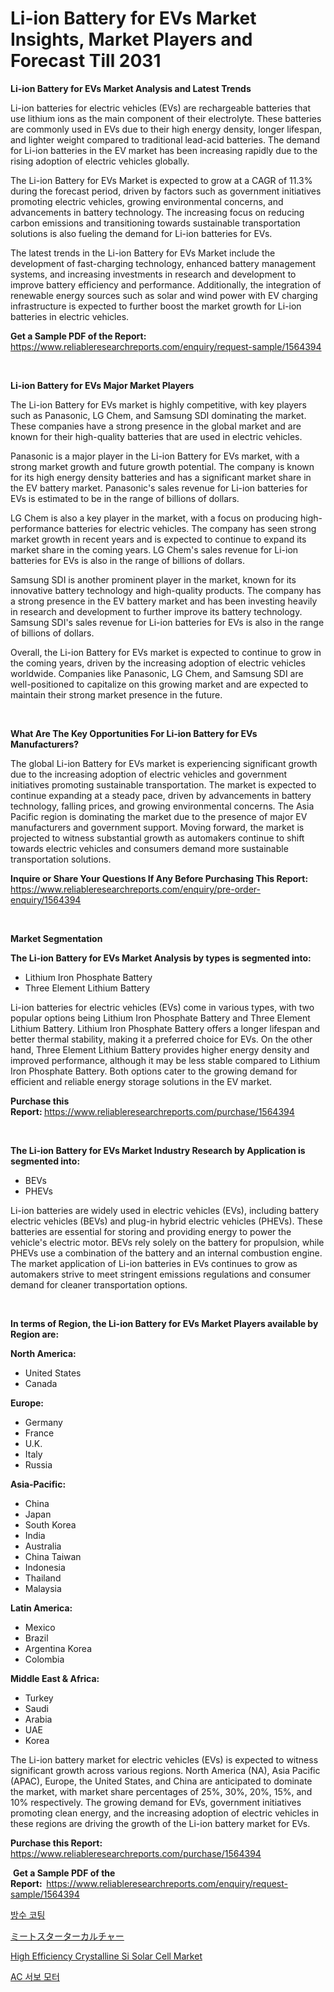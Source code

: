 <p><h1>Li-ion Battery for EVs Market Insights, Market Players and Forecast Till 2031</h1></p><p><strong>Li-ion Battery for EVs Market Analysis and Latest Trends</strong></p>
<p><p>Li-ion batteries for electric vehicles (EVs) are rechargeable batteries that use lithium ions as the main component of their electrolyte. These batteries are commonly used in EVs due to their high energy density, longer lifespan, and lighter weight compared to traditional lead-acid batteries. The demand for Li-ion batteries in the EV market has been increasing rapidly due to the rising adoption of electric vehicles globally.</p><p>The Li-ion Battery for EVs Market is expected to grow at a CAGR of 11.3% during the forecast period, driven by factors such as government initiatives promoting electric vehicles, growing environmental concerns, and advancements in battery technology. The increasing focus on reducing carbon emissions and transitioning towards sustainable transportation solutions is also fueling the demand for Li-ion batteries for EVs.</p><p>The latest trends in the Li-ion Battery for EVs Market include the development of fast-charging technology, enhanced battery management systems, and increasing investments in research and development to improve battery efficiency and performance. Additionally, the integration of renewable energy sources such as solar and wind power with EV charging infrastructure is expected to further boost the market growth for Li-ion batteries in electric vehicles.</p></p>
<p><strong>Get a Sample PDF of the Report:&nbsp;</strong> <a href="https://www.reliableresearchreports.com/enquiry/request-sample/1564394">https://www.reliableresearchreports.com/enquiry/request-sample/1564394</a></p>
<p>&nbsp;</p>
<p><strong>Li-ion Battery for EVs Major Market Players</strong></p>
<p><p>The Li-ion Battery for EVs market is highly competitive, with key players such as Panasonic, LG Chem, and Samsung SDI dominating the market. These companies have a strong presence in the global market and are known for their high-quality batteries that are used in electric vehicles.</p><p>Panasonic is a major player in the Li-ion Battery for EVs market, with a strong market growth and future growth potential. The company is known for its high energy density batteries and has a significant market share in the EV battery market. Panasonic's sales revenue for Li-ion batteries for EVs is estimated to be in the range of billions of dollars.</p><p>LG Chem is also a key player in the market, with a focus on producing high-performance batteries for electric vehicles. The company has seen strong market growth in recent years and is expected to continue to expand its market share in the coming years. LG Chem's sales revenue for Li-ion batteries for EVs is also in the range of billions of dollars.</p><p>Samsung SDI is another prominent player in the market, known for its innovative battery technology and high-quality products. The company has a strong presence in the EV battery market and has been investing heavily in research and development to further improve its battery technology. Samsung SDI's sales revenue for Li-ion batteries for EVs is also in the range of billions of dollars.</p><p>Overall, the Li-ion Battery for EVs market is expected to continue to grow in the coming years, driven by the increasing adoption of electric vehicles worldwide. Companies like Panasonic, LG Chem, and Samsung SDI are well-positioned to capitalize on this growing market and are expected to maintain their strong market presence in the future.</p></p>
<p>&nbsp;</p>
<p><strong>What Are The Key Opportunities For Li-ion Battery for EVs Manufacturers?</strong></p>
<p><p>The global Li-ion Battery for EVs market is experiencing significant growth due to the increasing adoption of electric vehicles and government initiatives promoting sustainable transportation. The market is expected to continue expanding at a steady pace, driven by advancements in battery technology, falling prices, and growing environmental concerns. The Asia Pacific region is dominating the market due to the presence of major EV manufacturers and government support. Moving forward, the market is projected to witness substantial growth as automakers continue to shift towards electric vehicles and consumers demand more sustainable transportation solutions.</p></p>
<p><strong>Inquire or Share Your Questions If Any Before Purchasing This Report:</strong> <a href="https://www.reliableresearchreports.com/enquiry/pre-order-enquiry/1564394">https://www.reliableresearchreports.com/enquiry/pre-order-enquiry/1564394</a></p>
<p>&nbsp;</p>
<p><strong>Market Segmentation</strong></p>
<p><strong>The Li-ion Battery for EVs Market Analysis by types is segmented into:</strong></p>
<p><ul><li>Lithium Iron Phosphate Battery</li><li>Three Element Lithium Battery</li></ul></p>
<p><p>Li-ion batteries for electric vehicles (EVs) come in various types, with two popular options being Lithium Iron Phosphate Battery and Three Element Lithium Battery. Lithium Iron Phosphate Battery offers a longer lifespan and better thermal stability, making it a preferred choice for EVs. On the other hand, Three Element Lithium Battery provides higher energy density and improved performance, although it may be less stable compared to Lithium Iron Phosphate Battery. Both options cater to the growing demand for efficient and reliable energy storage solutions in the EV market.</p></p>
<p><strong>Purchase this Report:&nbsp;</strong><a href="https://www.reliableresearchreports.com/purchase/1564394">https://www.reliableresearchreports.com/purchase/1564394</a></p>
<p>&nbsp;</p>
<p><strong>The Li-ion Battery for EVs Market Industry Research by Application is segmented into:</strong></p>
<p><ul><li>BEVs</li><li>PHEVs</li></ul></p>
<p><p>Li-ion batteries are widely used in electric vehicles (EVs), including battery electric vehicles (BEVs) and plug-in hybrid electric vehicles (PHEVs). These batteries are essential for storing and providing energy to power the vehicle's electric motor. BEVs rely solely on the battery for propulsion, while PHEVs use a combination of the battery and an internal combustion engine. The market application of Li-ion batteries in EVs continues to grow as automakers strive to meet stringent emissions regulations and consumer demand for cleaner transportation options.</p></p>
<p>&nbsp;</p>
<p><strong>In terms of Region, the Li-ion Battery for EVs Market Players available by Region are:</strong></p>
<p>
    <p> <strong> North America: </strong>
        <ul>
            <li>United States</li>
            <li>Canada</li>
        </ul>
        </p> 
    <p> <strong> Europe: </strong>
        <ul>
            <li>Germany</li>
            <li>France</li>
            <li>U.K.</li>
            <li>Italy</li>
            <li>Russia</li>
        </ul>
        </p> 
    <p> <strong> Asia-Pacific: </strong>
        <ul>
            <li>China</li>
            <li>Japan</li>
            <li>South Korea</li>
            <li>India</li>
            <li>Australia</li>
            <li>China Taiwan</li>
            <li>Indonesia</li>
            <li>Thailand</li>
            <li>Malaysia</li>
        </ul>
        </p> 
    <p> <strong> Latin America: </strong>
        <ul>
            <li>Mexico</li>
            <li>Brazil</li>
            <li>Argentina Korea</li>
            <li>Colombia</li>
        </ul>
        </p> 
    <p> <strong> Middle East & Africa: </strong>
        <ul>
            <li>Turkey</li>
            <li>Saudi</li>
            <li>Arabia</li>
            <li>UAE</li>
            <li>Korea</li>
        </ul>
    </p>
    </p>
<p><p>The Li-ion battery market for electric vehicles (EVs) is expected to witness significant growth across various regions. North America (NA), Asia Pacific (APAC), Europe, the United States, and China are anticipated to dominate the market, with market share percentages of 25%, 30%, 20%, 15%, and 10% respectively. The growing demand for EVs, government initiatives promoting clean energy, and the increasing adoption of electric vehicles in these regions are driving the growth of the Li-ion battery market for EVs.</p></p>
<p><strong>Purchase this Report: </strong><a href="https://www.reliableresearchreports.com/purchase/1564394">https://www.reliableresearchreports.com/purchase/1564394</a></p>
<p>&nbsp;<strong>Get a Sample PDF of the Report:&nbsp;&nbsp;</strong><a href="https://www.reliableresearchreports.com/enquiry/request-sample/1564394">https://www.reliableresearchreports.com/enquiry/request-sample/1564394</a></p>
<p><strong></strong></p>
<p><p><a href="https://github.com/TimmyMann6767/Market-Research-Report-List-1/blob/main/524966015599.md">방수 코팅</a></p><p><a href="https://github.com/AriMuller2009/Market-Research-Report-List-1/blob/main/476716016624.md">ミートスターターカルチャー</a></p><p><a href="https://github.com/Airanohannonzb68e5pb53oc1/Market-Research-Report-List-1/blob/main/high-efficiency-crystalline-si-solar-cell-market.md">High Efficiency Crystalline Si Solar Cell Market</a></p><p><a href="https://github.com/JeromeRtyau89966/Market-Research-Report-List-1/blob/main/584068315600.md">AC 서보 모터</a></p></p>